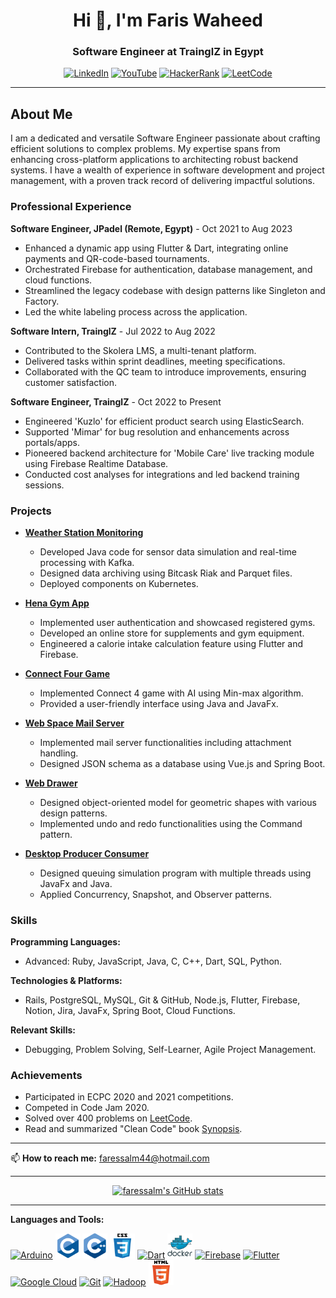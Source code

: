 <h1 align="center">Hi 👋, I'm Faris Waheed</h1>

<h3 align="center">Software Engineer at TrainglZ in Egypt</h3>

<p align="center">
  <a href="https://www.linkedin.com/in/faris-waheed-1a609b18b/" target="_blank"><img src="https://raw.githubusercontent.com/rahuldkjain/github-profile-readme-generator/master/src/images/icons/Social/linked-in-alt.svg" alt="LinkedIn" height="30" width="40"/></a>
  <a href="https://www.youtube.com/channel/UCVFmVt0i3-SUimJZMn2Tq_A" target="_blank"><img src="https://raw.githubusercontent.com/rahuldkjain/github-profile-readme-generator/master/src/images/icons/Social/youtube.svg" alt="YouTube" height="30" width="40"/></a>
  <a href="https://www.hackerrank.com/faressalm44" target="_blank"><img src="https://raw.githubusercontent.com/rahuldkjain/github-profile-readme-generator/master/src/images/icons/Social/hackerrank.svg" alt="HackerRank" height="30" width="40"/></a>
  <a href="https://www.leetcode.com/faressalm44" target="_blank"><img src="https://raw.githubusercontent.com/rahuldkjain/github-profile-readme-generator/master/src/images/icons/Social/leet-code.svg" alt="LeetCode" height="30" width="40"/></a>
</p>

---

## About Me

I am a dedicated and versatile Software Engineer passionate about crafting efficient solutions to complex problems. My expertise spans from enhancing cross-platform applications to architecting robust backend systems. I have a wealth of experience in software development and project management, with a proven track record of delivering impactful solutions.

### Professional Experience

**Software Engineer, JPadel (Remote, Egypt)** - Oct 2021 to Aug 2023
- Enhanced a dynamic app using Flutter & Dart, integrating online payments and QR-code-based tournaments.
- Orchestrated Firebase for authentication, database management, and cloud functions.
- Streamlined the legacy codebase with design patterns like Singleton and Factory.
- Led the white labeling process across the application.

**Software Intern, TrainglZ** - Jul 2022 to Aug 2022
- Contributed to the Skolera LMS, a multi-tenant platform.
- Delivered tasks within sprint deadlines, meeting specifications.
- Collaborated with the QC team to introduce improvements, ensuring customer satisfaction.

**Software Engineer, TrainglZ** - Oct 2022 to Present
- Engineered 'Kuzlo' for efficient product search using ElasticSearch.
- Supported 'Mimar' for bug resolution and enhancements across portals/apps.
- Pioneered backend architecture for 'Mobile Care' live tracking module using Firebase Realtime Database.
- Conducted cost analyses for integrations and led backend training sessions.

### Projects

- **[Weather Station Monitoring](https://github.com/faressalm/WeatherStationsMonitoring)**
  - Developed Java code for sensor data simulation and real-time processing with Kafka.
  - Designed data archiving using Bitcask Riak and Parquet files.
  - Deployed components on Kubernetes.

- **[Hena Gym App](https://github.com/faressalm/hena_gym)**
  - Implemented user authentication and showcased registered gyms.
  - Developed an online store for supplements and gym equipment.
  - Engineered a calorie intake calculation feature using Flutter and Firebase.

- **[Connect Four Game](https://github.com/faressalm/ConnectFour)**
  - Implemented Connect 4 game with AI using Min-max algorithm.
  - Provided a user-friendly interface using Java and JavaFx.

- **[Web Space Mail Server](https://github.com/faressalm/Web-Mail)**
  - Implemented mail server functionalities including attachment handling.
  - Designed JSON schema as a database using Vue.js and Spring Boot.

- **[Web Drawer](https://github.com/faressalm/Drawing-web)**
  - Designed object-oriented model for geometric shapes with various design patterns.
  - Implemented undo and redo functionalities using the Command pattern.

- **[Desktop Producer Consumer](https://github.com/faressalm/Producer-Consumer-Simulation)**
  - Designed queuing simulation program with multiple threads using JavaFx and Java.
  - Applied Concurrency, Snapshot, and Observer patterns.

### Skills

**Programming Languages:**
- Advanced: Ruby, JavaScript, Java, C, C++, Dart, SQL, Python.

**Technologies & Platforms:**
- Rails, PostgreSQL, MySQL, Git & GitHub, Node.js, Flutter, Firebase, Notion, Jira, JavaFx, Spring Boot, Cloud Functions.

**Relevant Skills:**
- Debugging, Problem Solving, Self-Learner, Agile Project Management.

### Achievements

- Participated in ECPC 2020 and 2021 competitions.
- Competed in Code Jam 2020.
- Solved over 400 problems on [LeetCode](https://leetcode.com/faressalm44/).
- Read and summarized "Clean Code" book [Synopsis](https://www.notion.so/Clean-code-1056a33407434b32bc2c3877c223bc57?pvs=21).

---

📫 **How to reach me:** faressalm44@hotmail.com

---

<p align="center">  
  <a href="https://github.com/faressalm">
    <img src="https://github-readme-stats.vercel.app/api?username=faressalm&show_icons=true&theme=radical" alt="faressalm's GitHub stats"/>
  </a>
</p>

---

**Languages and Tools:**
<p align="left">
  <a href="https://www.arduino.cc/" target="_blank"><img src="https://cdn.worldvectorlogo.com/logos/arduino-1.svg" alt="Arduino" width="40" height="40"/></a>
  <a href="https://www.cprogramming.com/" target="_blank"><img src="https://raw.githubusercontent.com/devicons/devicon/master/icons/c/c-original.svg" alt="C" width="40" height="40"/></a>
  <a href="https://www.w3schools.com/cpp/" target="_blank"><img src="https://raw.githubusercontent.com/devicons/devicon/master/icons/cplusplus/cplusplus-original.svg" alt="C++" width="40" height="40"/></a>
  <a href="https://www.w3schools.com/css/" target="_blank"><img src="https://raw.githubusercontent.com/devicons/devicon/master/icons/css3/css3-original-wordmark.svg" alt="CSS3" width="40" height="40"/></a>
  <a href="https://dart.dev" target="_blank"><img src="https://www.vectorlogo.zone/logos/dartlang/dartlang-icon.svg" alt="Dart" width="40" height="40"/></a>
  <a href="https://www.docker.com/" target="_blank"><img src="https://raw.githubusercontent.com/devicons/devicon/master/icons/docker/docker-original-wordmark.svg" alt="Docker" width="40" height="40"/></a>
  <a href="https://firebase.google.com/" target="_blank"><img src="https://www.vectorlogo.zone/logos/firebase/firebase-icon.svg" alt="Firebase" width="40" height="40"/></a>
  <a href="https://flutter.dev" target="_blank"><img src="https://www.vectorlogo.zone/logos/flutterio/flutterio-icon.svg" alt="Flutter" width="40" height="40"/></a>
  <a href="https://cloud.google.com" target="_blank"><img src="https://www.vectorlogo.zone/logos/google_cloud/google_cloud-icon.svg" alt="Google Cloud" width="40" height="40"/></a>
  <a href="https://git-scm.com/" target="_blank"><img src="https://www.vectorlogo.zone/logos/git-scm/git-scm-icon.svg" alt="Git" width="40" height="40"/></a>
  <a href="https://hadoop.apache.org/" target="_blank"><img src="https://www.vectorlogo.zone/logos/apache_hadoop/apache_hadoop-icon.svg" alt="Hadoop" width="40" height="40"/></a>
  <a href="https://www.w3.org/html/" target="_blank"><img src="https://raw.githubusercontent.com/devicons/devicon/master/icons/html5/html5-original-wordmark.svg" alt="HTML5" width="40" height="40"/></a>
  <a href="https://www.java.com" target="_blank"><img src
